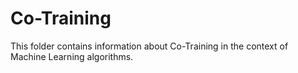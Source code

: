 # Co-Training

This folder contains information about Co-Training in the context of Machine Learning algorithms.
